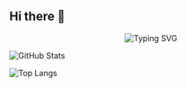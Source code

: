 ## Hi there 👋
<p align="center">
  <img src="https://readme-typing-svg.herokuapp.com?font=Fira+Code&pause=1000&color=00FF00&width=435&lines=Привет,+я+x7key!;Добро+пожаловать+в+мой+профиль!" alt="Typing SVG" />
</p>

![GitHub Stats](https://github-readme-stats.vercel.app/api?username=x7key&theme=blue-green)

![Top Langs](https://github-readme-stats.vercel.app/api/top-langs/?username=x7key&theme=blue-green)



<!--
**x7key/x7key** is a ✨ _special_ ✨ repository because its `README.md` (this file) appears on your GitHub profile.

Here are some ideas to get you started:

- 🔭 I’m currently working on ...
- 🌱 I’m currently learning ...
- 👯 I’m looking to collaborate on ...
- 🤔 I’m looking for help with ...
- 💬 Ask me about ...
- 📫 How to reach me: ...
- 😄 Pronouns: ...
- ⚡ Fun fact: ...
-->
